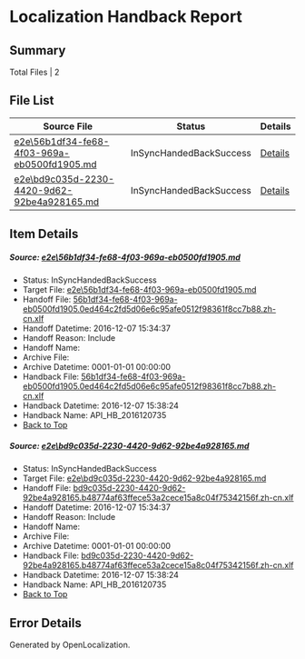 # <a name='report-top'></a> Localization Handback Report

## Summary
 Total Files | 2

## File List
 Source File | Status | Details 
 ----------- | ------ | ------- 
 [e2e\56b1df34-fe68-4f03-969a-eb0500fd1905.md](https://github.com/OpenLocalizationTestOrg/ol-test0/blob/33b113211be3f455d470d27bfe94e738442b626f/e2e/56b1df34-fe68-4f03-969a-eb0500fd1905.md) | InSyncHandedBackSuccess | [Details](#849ec980ffab7ca574f9d8d6f161142b004ae38b1)
 [e2e\bd9c035d-2230-4420-9d62-92be4a928165.md](https://github.com/OpenLocalizationTestOrg/ol-test0/blob/33b113211be3f455d470d27bfe94e738442b626f/e2e/bd9c035d-2230-4420-9d62-92be4a928165.md) | InSyncHandedBackSuccess | [Details](#6d4a51d7ab5e62fcb994f59768411bee10ee14062)

## Item Details
##### <a name='849ec980ffab7ca574f9d8d6f161142b004ae38b1'></a> Source: [e2e\56b1df34-fe68-4f03-969a-eb0500fd1905.md](https://github.com/OpenLocalizationTestOrg/ol-test0/blob/33b113211be3f455d470d27bfe94e738442b626f/e2e/56b1df34-fe68-4f03-969a-eb0500fd1905.md)
* Status: InSyncHandedBackSuccess
* Target File: [e2e\56b1df34-fe68-4f03-969a-eb0500fd1905.md](https://github.com/OpenLocalizationTestOrg/ol-test0-zhcn/blob/8404a8003f48574ca2829b77eb1c0e3331724424/e2e/56b1df34-fe68-4f03-969a-eb0500fd1905.md)
* Handoff File: [56b1df34-fe68-4f03-969a-eb0500fd1905.0ed464c2fd5d06e6c95afe0512f98361f8cc7b88.zh-cn.xlf](https://github.com/OpenLocalizationTestOrg/ol-test0-handoff/blob/414c83ec80c285799d2d0d47cddd56a5b594de35/ol-handoff/OpenLocalizationTestOrg/ol-test0-zhcn/qimu/ht/56b1df34-fe68-4f03-969a-eb0500fd1905.0ed464c2fd5d06e6c95afe0512f98361f8cc7b88.zh-cn.xlf)
* Handoff Datetime: 2016-12-07 15:34:37
* Handoff Reason: Include
* Handoff Name: 
* Archive File: 
* Archive Datetime: 0001-01-01 00:00:00
* Handback File: [56b1df34-fe68-4f03-969a-eb0500fd1905.0ed464c2fd5d06e6c95afe0512f98361f8cc7b88.zh-cn.xlf](https://github.com/OpenLocalizationTestOrg/ol-test0-handback/blob/be334518e38c6fa12dd1a70b129a3b5d2df85c4d/ol-handback/OpenLocalizationTestOrg/ol-test0-zhcn/qimu/ht/56b1df34-fe68-4f03-969a-eb0500fd1905.0ed464c2fd5d06e6c95afe0512f98361f8cc7b88.zh-cn.xlf)
* Handback Datetime: 2016-12-07 15:38:24
* Handback Name: API_HB_2016120735
* [Back to Top](#report-top)

##### <a name='6d4a51d7ab5e62fcb994f59768411bee10ee14062'></a> Source: [e2e\bd9c035d-2230-4420-9d62-92be4a928165.md](https://github.com/OpenLocalizationTestOrg/ol-test0/blob/33b113211be3f455d470d27bfe94e738442b626f/e2e/bd9c035d-2230-4420-9d62-92be4a928165.md)
* Status: InSyncHandedBackSuccess
* Target File: [e2e\bd9c035d-2230-4420-9d62-92be4a928165.md](https://github.com/OpenLocalizationTestOrg/ol-test0-zhcn/blob/8404a8003f48574ca2829b77eb1c0e3331724424/e2e/bd9c035d-2230-4420-9d62-92be4a928165.md)
* Handoff File: [bd9c035d-2230-4420-9d62-92be4a928165.b48774af63ffece53a2cece15a8c04f75342156f.zh-cn.xlf](https://github.com/OpenLocalizationTestOrg/ol-test0-handoff/blob/414c83ec80c285799d2d0d47cddd56a5b594de35/ol-handoff/OpenLocalizationTestOrg/ol-test0-zhcn/qimu/ht/bd9c035d-2230-4420-9d62-92be4a928165.b48774af63ffece53a2cece15a8c04f75342156f.zh-cn.xlf)
* Handoff Datetime: 2016-12-07 15:34:37
* Handoff Reason: Include
* Handoff Name: 
* Archive File: 
* Archive Datetime: 0001-01-01 00:00:00
* Handback File: [bd9c035d-2230-4420-9d62-92be4a928165.b48774af63ffece53a2cece15a8c04f75342156f.zh-cn.xlf](https://github.com/OpenLocalizationTestOrg/ol-test0-handback/blob/be334518e38c6fa12dd1a70b129a3b5d2df85c4d/ol-handback/OpenLocalizationTestOrg/ol-test0-zhcn/qimu/ht/bd9c035d-2230-4420-9d62-92be4a928165.b48774af63ffece53a2cece15a8c04f75342156f.zh-cn.xlf)
* Handback Datetime: 2016-12-07 15:38:24
* Handback Name: API_HB_2016120735
* [Back to Top](#report-top)


## Error Details

Generated by OpenLocalization.
